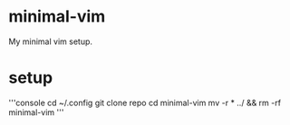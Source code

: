 # minimal-vim

My minimal vim setup. 


# setup
'''console
cd ~/.config 
git clone repo
cd minimal-vim 
mv -r * ../ && rm -rf minimal-vim
'''
